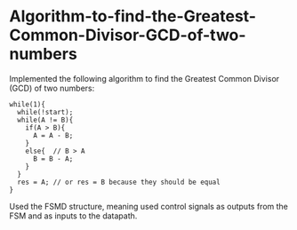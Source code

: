 # Algorithm-to-find-the-Greatest-Common-Divisor-GCD-of-two-numbers
Implemented the following algorithm to find the Greatest Common Divisor (GCD) of two numbers:

    while(1){
      while(!start);
      while(A != B){
        if(A > B){
          A = A - B;
        }
        else{  // B > A
          B = B - A;
        }
      }
      res = A; // or res = B because they should be equal
    }

Used the FSMD structure, meaning used control signals as outputs from the FSM and as inputs to the datapath.

